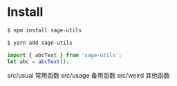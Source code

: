 # Install
```bash
$ npm install sage-utils

$ yarn add sage-utils
```

```javascript
import { abcText } from 'sage-utils';
let abc = abcText();
```


src/usual 常用函数
src/usage 备用函数
src/weird 其他函数